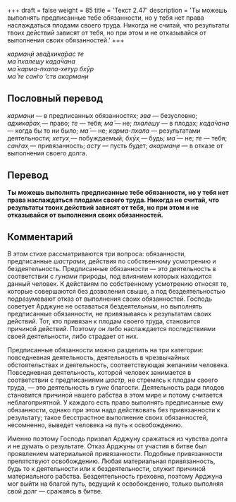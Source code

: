 +++
draft = false
weight = 85
title = 'Текст 2.47'
description = 'Ты можешь выполнять предписанные тебе обязанности, но у тебя нет права наслаждаться плодами своего труда. Никогда не считай, что результаты твоих действий зависят от тебя, но при этом и не отказывайся от выполнения своих обязанностей.'
+++

_карман̣й эва̄дхика̄рас те  
ма̄ пхалешу када̄чана  
ма̄ карма-пхала-хетур бхӯр  
ма̄ те сан̇го ’ств акарман̣и_

## Пословный перевод

_карман̣и_ — в предписанных обязанностях; _эва_ — безусловно; _адхика̄рах̣_ — право; _те_ — тебя; _ма̄_ — не; _пхалешу_ — в плодах; _када̄чана_ — когда бы то ни было; _ма̄_ — не; _карма_\-_пхала_ — результатами деятельности; _хетух̣_ — побуждаемый; _бхӯх̣_ — будь; _ма̄_ — не; _те_ — тебя; _сан̇гах̣_ — привязанность; _асту_ — пусть будет; _акарман̣и_ — в отказе от выполнения своего долга.

## Перевод

**Ты можешь выполнять предписанные тебе обязанности, но у тебя нет права наслаждаться плодами своего труда. Никогда не считай, что результаты твоих действий зависят от тебя, но при этом и не отказывайся от выполнения своих обязанностей.**

## Комментарий

В этом стихе рассматриваются три вопроса: обязанности, предписанные _шастрами,_ действия по собственному усмотрению и бездеятельность. Предписанные обязанности — это деятельность в соответствии с _гунами_ природы, под влиянием которых находится данный человек. К действиям по собственному усмотрению относят те, которые совершаются без дозволения свыше, а под бездеятельностью подразумевают отказ от выполнения своих обязанностей. Господь советует Арджуне не оставаться бездеятельным, но выполнять предписанные обязанности, не привязываясь к результатам своих действий. Тот, кто привязан к плодам своего труда, становится причиной действий. Поэтому он либо наслаждается последствиями своей деятельности, либо страдает от них.

Предписанные обязанности можно разделить на три категории: повседневная деятельность, деятельность в чрезвычайных обстоятельствах и деятельность, соответствующая желаниям человека. Повседневная деятельность, которой человек занимается в соответствии с предписаниями _шастр,_ не стремясь к плодам своего труда, — это деятельность в _гуне_ благости. Деятельность ради плодов становится причиной нашего рабства в этом мире и потому считается неблагоприятной. У каждого есть право выполнять предписанные ему обязанности, однако при этом надо действовать без привязанности к результату; такое бесстрастное выполнение своих обязанностей, несомненно, выведет человека на путь к освобождению.

Именно поэтому Господь призвал Арджуну сражаться из чувства долга и не думать о результате. Отказ Арджуны от участия в битве был проявлением материальной привязанности. Подобные привязанности препятствуют освобождению. Любая материальная привязанность, будь то к деятельности или к бездеятельности, служит причиной материального рабства. Бездеятельность греховна, поэтому Арджуна мог выйти на благой путь, ведущий к освобождению, только выполняя свой долг — сражаясь в битве.
